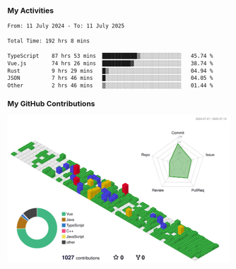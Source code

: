 ### My Activities

<!--START_SECTION:waka-->

```txt
From: 11 July 2024 - To: 11 July 2025

Total Time: 192 hrs 8 mins

TypeScript    87 hrs 53 mins  ███████████▒░░░░░░░░░░░░░   45.74 %
Vue.js        74 hrs 26 mins  █████████▓░░░░░░░░░░░░░░░   38.74 %
Rust          9 hrs 29 mins   █▒░░░░░░░░░░░░░░░░░░░░░░░   04.94 %
JSON          7 hrs 46 mins   █░░░░░░░░░░░░░░░░░░░░░░░░   04.05 %
Other         2 hrs 46 mins   ▒░░░░░░░░░░░░░░░░░░░░░░░░   01.44 %
```

<!--END_SECTION:waka-->

### My GitHub Contributions

![](./profile-3d-contrib/profile-gitblock.svg)
